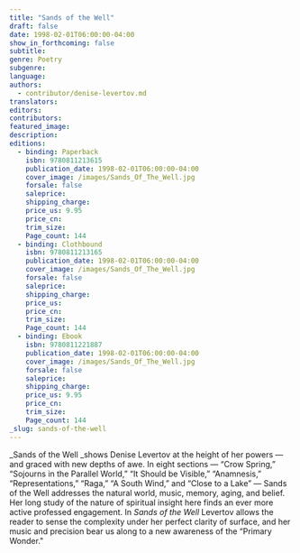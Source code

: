 ```yaml
---
title: "Sands of the Well"
draft: false
date: 1998-02-01T06:00:00-04:00
show_in_forthcoming: false
subtitle:
genre: Poetry
subgenre:
language:
authors:
  - contributor/denise-levertov.md
translators:
editors:
contributors:
featured_image:
description:
editions:
  - binding: Paperback
    isbn: 9780811213615
    publication_date: 1998-02-01T06:00:00-04:00
    cover_image: /images/Sands_Of_The_Well.jpg
    forsale: false
    saleprice:
    shipping_charge:
    price_us: 9.95
    price_cn:
    trim_size:
    Page_count: 144
  - binding: Clothbound
    isbn: 9780811213165
    publication_date: 1998-02-01T06:00:00-04:00
    cover_image: /images/Sands_Of_The_Well.jpg
    forsale: false
    saleprice:
    shipping_charge:
    price_us:
    price_cn:
    trim_size:
    Page_count: 144
  - binding: Ebook
    isbn: 9780811221887
    publication_date: 1998-02-01T06:00:00-04:00
    cover_image: /images/Sands_Of_The_Well.jpg
    forsale: false
    saleprice:
    shipping_charge:
    price_us: 9.95
    price_cn:
    trim_size:
    Page_count: 144
_slug: sands-of-the-well
---
```


_Sands of the Well _shows Denise Levertov at the height of her powers — and graced with new depths of awe. In eight sections — “Crow Spring,” “Sojourns in the Parallel World,” “It Should be Visible,” “Anamnesis,” “Representations,” “Raga,” “A South Wind,” and “Close to a Lake” — Sands of the Well addresses the natural world, music, memory, aging, and belief. Her long study of the nature of spiritual insight here finds an ever more active professed engagement. In _Sands of the Well_ Levertov allows the reader to sense the complexity under her perfect clarity of surface, and her music and precision bear us along to a new awareness of the “Primary Wonder."


